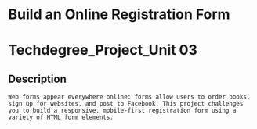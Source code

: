 # Build an Online Registration Form

# Techdegree_Project_Unit 03

## **Description**

`Web forms appear everywhere online: forms allow users to order books, sign up for websites, and post to Facebook. This project challenges you to build a responsive, mobile-first registration form using a variety of HTML form elements.`

